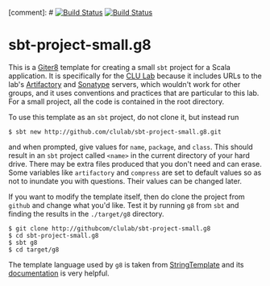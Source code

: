 
[comment]: # [![Build Status](https://travis-ci.org/clulab/sbt-project-small.g8.svg?branch=main)](https://travis-ci.org/clulab/sbt-project-small.g8)
[![Build Status](https://github.com/clulab/sbt-project-small.g8/workflows/sbt-project-small%20CI/badge.svg)](https://github.com/clulab/sbt-project-small.g8/actions)

# sbt-project-small.g8

This is a [Giter8](http://foundweekends.org/giter8) template for creating a small `sbt` project for a Scala application.  It is specifically for the  [CLU Lab](http://github.com/clulab) because it includes URLs to the lab's [Artifactory](http://artifactory.cs.arizona.edu:8081/artifactory/webapp/#/home) and [Sonatype](https://oss.sonatype.org/index.html#nexus-search;quick~clulab) servers, which wouldn't work for other groups, and it uses conventions and practices that are particular to this lab.  For a small project, all the code is contained in the root directory.

To use this template as an `sbt` project, do not clone it, but instead run
```
$ sbt new http://github.com/clulab/sbt-project-small.g8.git
```
and when prompted, give values for `name`, `package`, and `class`.  This should result in an `sbt` project called `<name>` in the current directory of your hard drive.  There may be extra files produced that you don't need and can erase.  Some variables like `artifactory` and `compress` are set to default values so as not to inundate you with questions.  Their values can be changed later. 

If you want to modify the template itself, then do clone the project from `github` and change what you'd like.  Test it by running `g8` from `sbt` and finding the results in the `./target/g8` directory.
```
$ git clone http://githubcom/clulab/sbt-project-small.g8
$ cd sbt-project-small.g8
$ sbt g8
$ cd target/g8
```
The template language used by `g8` is taken from [StringTemplate](https://github.com/antlr/stringtemplate4/) and its [documentation](https://github.com/antlr/stringtemplate4/blob/master/doc/index.md) is very helpful.
